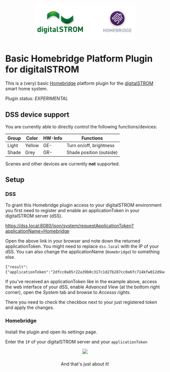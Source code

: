 
<p align="center">

<img src="https://github.com/pa-nic/homebridge-digitalSTROM/blob/main/images/logo.png" width="320">

</p>

# Basic Homebridge Platform Plugin for digitalSTROM

This is a (very) basic [Homebridge](https://homebridge.io) platform plugin for the [digitalSTROM](https://www.digitalstrom.com) smart home system.

Plugin status: *EXPERIMENTAL*

## DSS device support

You are currently able to directly control the following functions/devices:

| Group| Color | HW-Info | Functions | 
| --- | --- | --- | --- |
| Light | Yellow | GE- | Turn on/off, brightness |
| Shade | Grey | GR- | Shade position (outside) |

Scenes and other devices are currently **not** supported.

## Setup

### DSS

To grant this Homebridge plugin access to your digitalSTROM environment you first need to register and enable an applicationToken in your digitalSTROM server (dSS).
 
https://dss.local:8080/json/system/requestApplicationToken?applicationName=Homebridge

Open the above link in your browser and note down the returned applicationToken.
You might need to replace `dss.local` with the IP of your dSS. You can also change the applicationName (`Homebridge`) to something else.

````
{"result":{"applicationToken":"2dfcc0a85r22a39b0c317c1d27b287cc0a6fc714kfw012d9a4d557f3b36efbf13"},"ok":true}
`````

If you've received an applicationToken like in the example above, access the web interface of your dSS, enable *Advanced View* (at the bottom right corner), open the *System* tab and browse to *Accesss rights*.

There you need to check the checkbox next to your just registered token and apply the changes.

### Homebridge

Install the plugin and open its settings page. 

Enter the `IP` of your digitalSTROM server and your `applicationToken`

<p align="center">

<img src="https://github.com/pa-nic/homebridge-digitalSTROM/blob/main/images/settings.png" width="480">

</p>

<p align="center" style="margin-top:20px">And that's just about it!</p>
